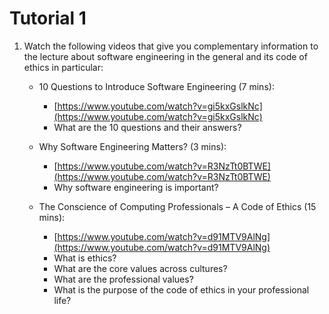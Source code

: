 # Tutorial 1

1. Watch the following videos that give you complementary information to the lecture about software engineering in the general and its code of ethics in particular:
   
   - 10 Questions to Introduce Software Engineering  (7 mins):
     -  [https://www.youtube.com/watch?v=gi5kxGslkNc](https://www.youtube.com/watch?v=gi5kxGslkNc)
     -   What are the 10 questions and their answers? 
  
   - Why Software Engineering Matters? (3 mins):
     -  [https://www.youtube.com/watch?v=R3NzTt0BTWE](https://www.youtube.com/watch?v=R3NzTt0BTWE)
     -  Why software engineering is important?

   - The Conscience of Computing Professionals – A Code of Ethics (15 mins):
     - [https://www.youtube.com/watch?v=d91MTV9AlNg](https://www.youtube.com/watch?v=d91MTV9AlNg)
     -  What is ethics? 
     -  What are the core values across cultures?
     -  What are the professional values?
     -  What is the purpose of the code of ethics in your professional life?